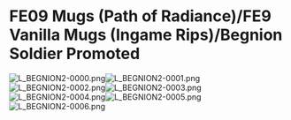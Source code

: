 # FE09 Mugs (Path of Radiance)/FE9 Vanilla Mugs (Ingame Rips)/Begnion Soldier Promoted

![L_BEGNION2-0000.png](https://raw.githubusercontent.com/Klokinator/FE-Repo/main/Portrait%20Repository/FE09%20Mugs%20(Path%20of%20Radiance)/FE9%20Vanilla%20Mugs%20(Ingame%20Rips)/Begnion%20Soldier%20Promoted/L_BEGNION2-0000.png "L_BEGNION2-0000.png")![L_BEGNION2-0001.png](https://raw.githubusercontent.com/Klokinator/FE-Repo/main/Portrait%20Repository/FE09%20Mugs%20(Path%20of%20Radiance)/FE9%20Vanilla%20Mugs%20(Ingame%20Rips)/Begnion%20Soldier%20Promoted/L_BEGNION2-0001.png "L_BEGNION2-0001.png")![L_BEGNION2-0002.png](https://raw.githubusercontent.com/Klokinator/FE-Repo/main/Portrait%20Repository/FE09%20Mugs%20(Path%20of%20Radiance)/FE9%20Vanilla%20Mugs%20(Ingame%20Rips)/Begnion%20Soldier%20Promoted/L_BEGNION2-0002.png "L_BEGNION2-0002.png")![L_BEGNION2-0003.png](https://raw.githubusercontent.com/Klokinator/FE-Repo/main/Portrait%20Repository/FE09%20Mugs%20(Path%20of%20Radiance)/FE9%20Vanilla%20Mugs%20(Ingame%20Rips)/Begnion%20Soldier%20Promoted/L_BEGNION2-0003.png "L_BEGNION2-0003.png")![L_BEGNION2-0004.png](https://raw.githubusercontent.com/Klokinator/FE-Repo/main/Portrait%20Repository/FE09%20Mugs%20(Path%20of%20Radiance)/FE9%20Vanilla%20Mugs%20(Ingame%20Rips)/Begnion%20Soldier%20Promoted/L_BEGNION2-0004.png "L_BEGNION2-0004.png")![L_BEGNION2-0005.png](https://raw.githubusercontent.com/Klokinator/FE-Repo/main/Portrait%20Repository/FE09%20Mugs%20(Path%20of%20Radiance)/FE9%20Vanilla%20Mugs%20(Ingame%20Rips)/Begnion%20Soldier%20Promoted/L_BEGNION2-0005.png "L_BEGNION2-0005.png")![L_BEGNION2-0006.png](https://raw.githubusercontent.com/Klokinator/FE-Repo/main/Portrait%20Repository/FE09%20Mugs%20(Path%20of%20Radiance)/FE9%20Vanilla%20Mugs%20(Ingame%20Rips)/Begnion%20Soldier%20Promoted/L_BEGNION2-0006.png "L_BEGNION2-0006.png")